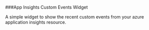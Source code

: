 
###App Insights Custom Events Widget 

A simple widget to show the recent custom events from your azure application insights resource.

